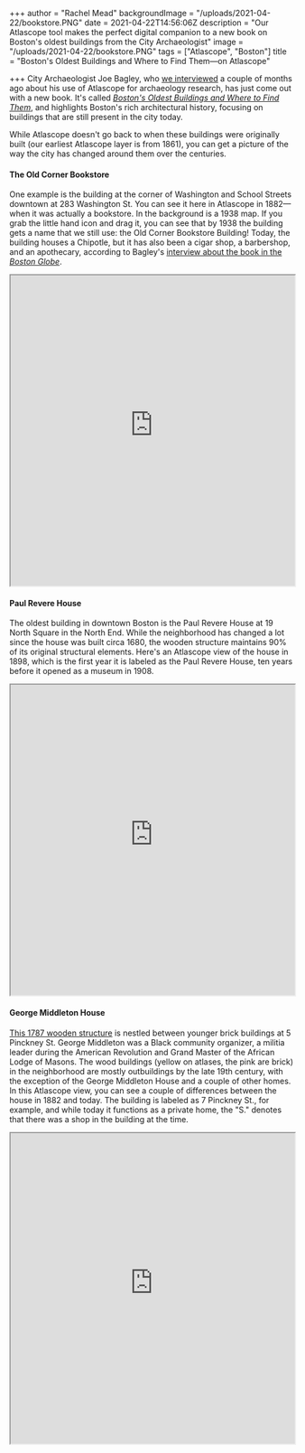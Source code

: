+++
author = "Rachel Mead"
backgroundImage = "/uploads/2021-04-22/bookstore.PNG"
date = 2021-04-22T14:56:06Z
description = "Our Atlascope tool makes the perfect digital companion to a new book on Boston's oldest buildings from the City Archaeologist"
image = "/uploads/2021-04-22/bookstore.PNG"
tags = ["Atlascope", "Boston"]
title = "Boston's Oldest Buildings and Where to Find Them—on Atlascope"

+++
City Archaeologist Joe Bagley, who [we interviewed](https://www.leventhalmap.org/articles/archaeology-and-atlascope/) a couple of months ago about his use of Atlascope for archaeology research, has just come out with a new book. It's called [_Boston's Oldest Buildings and Where to Find Them_](https://www.brandeis.edu/press/books/no-series/bostons-oldest-buildings.html), and highlights Boston's rich architectural history, focusing on buildings that are still present in the city today.

While Atlascope doesn't go back to when these buildings were originally built (our earliest Atlascope layer is from 1861), you can get a picture of the way the city has changed around them over the centuries.

#### The Old Corner Bookstore

One example is the building at the corner of Washington and School Streets downtown at 283 Washington St. You can see it here in Atlascope in 1882—when it was actually a bookstore. In the background is a 1938 map. If you grab the little hand icon and drag it, you can see that by 1938 the building gets a name that we still use: the Old Corner Bookstore Building! Today, the building houses a Chipotle, but it has also been a cigar shop, a barbershop, and an apothecary, according to Bagley's [interview about the book in the _Boston Globe_](https://www.bostonglobe.com/2021/04/22/lifestyle/new-book-dig-into-fresh-look-bostons-oldest-buildings/).

<iframe width="100%" height="550" src="https://atlascope.leventhalmap.org/#view:embed$base:39999059011690$overlay:39999085945739$zoom:20.00$center:-7910186.299256487,5214690.299087005$mode:glass$pos:238"></iframe>

#### Paul Revere House

The oldest building in downtown Boston is the Paul Revere House at 19 North Square in the North End. While the neighborhood has changed a lot since the house was built circa 1680, the wooden structure maintains 90% of its original structural elements. Here's an Atlascope view of the house in 1898, which is the first year it is labeled as the Paul Revere House, ten years before it opened as a museum in 1908.

<iframe width="100%" height="550" src="https://atlascope.leventhalmap.org/#view:embed$base:000$overlay:39999059011153$zoom:20.00$center:-7909658.334139793,5215616.32572751$mode:glass$pos:278"></iframe>

#### George Middleton House

[This 1787 wooden structure](https://www.nps.gov/boaf/learn/historyculture/george-middleton-house.htm) is nestled between younger brick buildings at 5 Pinckney St. George Middleton was a Black community organizer, a militia leader during the American Revolution and Grand Master of the African Lodge of Masons. The wood buildings (yellow on atlases, the pink are brick) in the neighborhood are mostly outbuildings by the late 19th century, with the exception of the George Middleton House and a couple of other homes. In this Atlascope view, you can see a couple of differences between the house in 1882 and today. The building is labeled as 7 Pinckney St., for example, and while today it functions as a private home, the "S." denotes that there was a shop in the building at the time.

<iframe width="100%" height="550" src="https://atlascope.leventhalmap.org/#view:embed$base:000$overlay:39999085945739$zoom:20.00$center:-7910956.595184353,5214883.466626777$mode:glass$pos:335"></iframe>